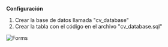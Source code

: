 **Configuración**

1. Crear la base de datos llamada "cv_database"
2. Crear la tabla con el código en el archivo "cv_database.sql"

![Forms](https://github.com/user-attachments/assets/b4ae2c28-dde0-4829-8255-5ce5a1208e5d)
